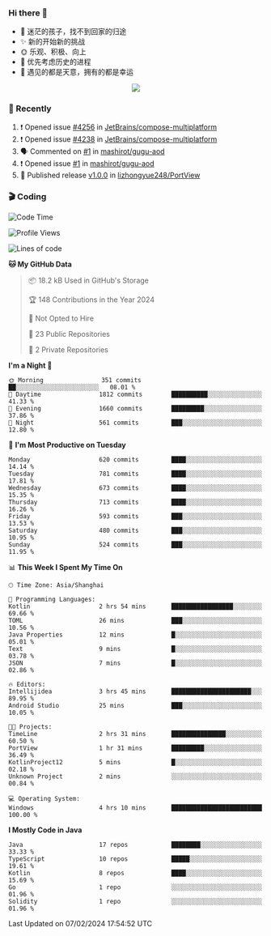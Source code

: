 ### Hi there 👋

- 🌱 迷茫的孩子，找不到回家的归途
- ✨ 新的开始新的挑战
- 🌞 乐观、积极、向上
- 📯 优先考虑历史的进程
- 🌷 遇见的都是天意，拥有的都是幸运

<div align="center">
  <a href="https://echocow.cn/">
    <img src="https://github-readme-stats.vercel.app/api?username=lizhongyue248&show_icons=true&hide_border=true" />
  </a>
</div>

<!--
**lizhongyue248/lizhongyue248** is a ✨ _special_ ✨ repository because its `README.md` (this file) appears on your GitHub profile.

Here are some ideas to get you started:

- 🔭 I’m currently working on ...
- 🌱 I’m currently learning ...
- 👯 I’m looking to collaborate on ...
- 🤔 I’m looking for help with ...
- 💬 Ask me about ...
- 📫 How to reach me: ...
- 😄 Pronouns: ...
- ⚡ Fun fact: ...
-->

### 🚀 Recently

<!--START_SECTION:activity-->
1. ❗ Opened issue [#4256](https://github.com/JetBrains/compose-multiplatform/issues/4256) in [JetBrains/compose-multiplatform](https://github.com/JetBrains/compose-multiplatform)
2. ❗ Opened issue [#4238](https://github.com/JetBrains/compose-multiplatform/issues/4238) in [JetBrains/compose-multiplatform](https://github.com/JetBrains/compose-multiplatform)
3. 🗣 Commented on [#1](https://github.com/mashirot/gugu-aod/issues/1#issuecomment-1916822866) in [mashirot/gugu-aod](https://github.com/mashirot/gugu-aod)
4. ❗ Opened issue [#1](https://github.com/mashirot/gugu-aod/issues/1) in [mashirot/gugu-aod](https://github.com/mashirot/gugu-aod)
5. 🚀 Published release [v1.0.0](https://github.com/lizhongyue248/PortView/releases/tag/v1.0.0) in [lizhongyue248/PortView](https://github.com/lizhongyue248/PortView)
<!--END_SECTION:activity-->

### 🎬 Coding

<!--START_SECTION:waka-->
![Code Time](http://img.shields.io/badge/Code%20Time-4%20hrs%2010%20mins-blue)

![Profile Views](http://img.shields.io/badge/Profile%20Views-0-blue)

![Lines of code](https://img.shields.io/badge/From%20Hello%20World%20I%27ve%20Written-4.1%20million%20lines%20of%20code-blue)

**🐱 My GitHub Data** 

> 📦 18.2 kB Used in GitHub's Storage 
 > 
> 🏆 148 Contributions in the Year 2024
 > 
> 🚫 Not Opted to Hire
 > 
> 📜 23 Public Repositories 
 > 
> 🔑 2 Private Repositories 
 > 
**I'm a Night 🦉** 

```text
🌞 Morning                351 commits         ██░░░░░░░░░░░░░░░░░░░░░░░   08.01 % 
🌆 Daytime                1812 commits        ██████████░░░░░░░░░░░░░░░   41.33 % 
🌃 Evening                1660 commits        █████████░░░░░░░░░░░░░░░░   37.86 % 
🌙 Night                  561 commits         ███░░░░░░░░░░░░░░░░░░░░░░   12.80 % 
```
📅 **I'm Most Productive on Tuesday** 

```text
Monday                   620 commits         ████░░░░░░░░░░░░░░░░░░░░░   14.14 % 
Tuesday                  781 commits         ████░░░░░░░░░░░░░░░░░░░░░   17.81 % 
Wednesday                673 commits         ████░░░░░░░░░░░░░░░░░░░░░   15.35 % 
Thursday                 713 commits         ████░░░░░░░░░░░░░░░░░░░░░   16.26 % 
Friday                   593 commits         ███░░░░░░░░░░░░░░░░░░░░░░   13.53 % 
Saturday                 480 commits         ███░░░░░░░░░░░░░░░░░░░░░░   10.95 % 
Sunday                   524 commits         ███░░░░░░░░░░░░░░░░░░░░░░   11.95 % 
```


📊 **This Week I Spent My Time On** 

```text
🕑︎ Time Zone: Asia/Shanghai

💬 Programming Languages: 
Kotlin                   2 hrs 54 mins       █████████████████░░░░░░░░   69.66 % 
TOML                     26 mins             ███░░░░░░░░░░░░░░░░░░░░░░   10.56 % 
Java Properties          12 mins             █░░░░░░░░░░░░░░░░░░░░░░░░   05.01 % 
Text                     9 mins              █░░░░░░░░░░░░░░░░░░░░░░░░   03.78 % 
JSON                     7 mins              █░░░░░░░░░░░░░░░░░░░░░░░░   02.86 % 

🔥 Editors: 
Intellijidea             3 hrs 45 mins       ██████████████████████░░░   89.95 % 
Android Studio           25 mins             ███░░░░░░░░░░░░░░░░░░░░░░   10.05 % 

🐱‍💻 Projects: 
TimeLine                 2 hrs 31 mins       ███████████████░░░░░░░░░░   60.50 % 
PortView                 1 hr 31 mins        █████████░░░░░░░░░░░░░░░░   36.49 % 
KotlinProject12          5 mins              █░░░░░░░░░░░░░░░░░░░░░░░░   02.18 % 
Unknown Project          2 mins              ░░░░░░░░░░░░░░░░░░░░░░░░░   00.84 % 

💻 Operating System: 
Windows                  4 hrs 10 mins       █████████████████████████   100.00 % 
```

**I Mostly Code in Java** 

```text
Java                     17 repos            ████████░░░░░░░░░░░░░░░░░   33.33 % 
TypeScript               10 repos            █████░░░░░░░░░░░░░░░░░░░░   19.61 % 
Kotlin                   8 repos             ████░░░░░░░░░░░░░░░░░░░░░   15.69 % 
Go                       1 repo              ░░░░░░░░░░░░░░░░░░░░░░░░░   01.96 % 
Solidity                 1 repo              ░░░░░░░░░░░░░░░░░░░░░░░░░   01.96 % 
```




 Last Updated on 07/02/2024 17:54:52 UTC
<!--END_SECTION:waka-->
